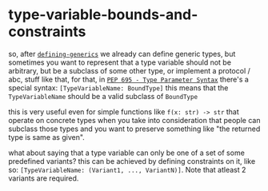 # type-variable-bounds-and-constraints

so, after [`defining-generics`](defining-generics.md) we already can define
generic types, but sometimes you want to represent that a type variable should
not be arbitrary, but be a subclass of some other type, or implement a protocol
/ abc, stuff like that, for that, in [`PEP 695 - Type Parameter
Syntax`](https://peps.python.org/pep-0695/) there's a special syntax:
`[TypeVariableName: BoundType]` this means that the `TypeVariableName` should be
a valid subclass of `BoundType`

this is very useful even for simple functions like `f(x: str) -> str` that
operate on concrete types when you take into consideration that people can
subclass those types and you want to preserve something like "the returned type
is same as given".

what about saying that a type variable can only be one of a set of some
predefined variants? this can be achieved by defining constraints on it, like
so: `[TypeVariableName: (Variant1, ..., VariantN)]`. Note that atleast 2 variants are
required.
